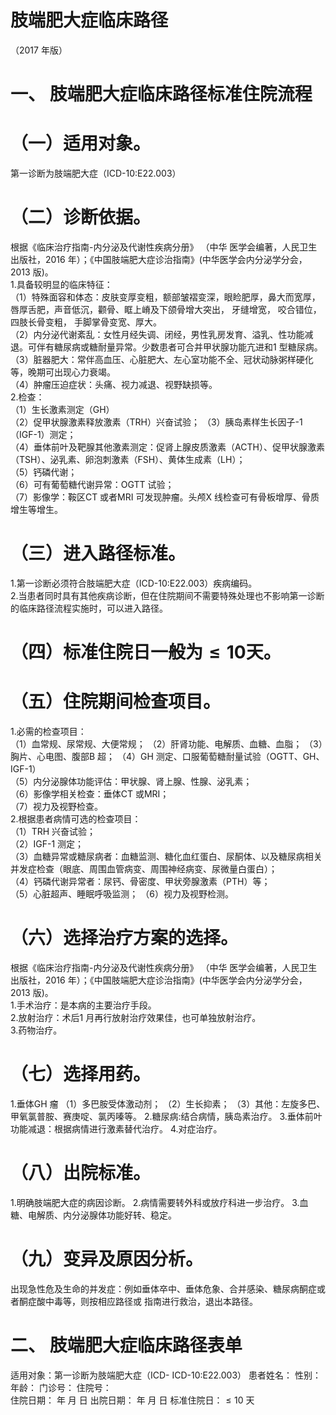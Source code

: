 # 肢端肥大症临床路径  
（2017 年版）  
# 一、 肢端肥大症临床路径标准住院流程  
# （一）适用对象。  
第一诊断为肢端肥大症（ICD-10:E22.003）  
# （二）诊断依据。  
根据《临床治疗指南-内分泌及代谢性疾病分册》 （中华 医学会编著，人民卫生出版社，2016 年）；《中国肢端肥大症诊治指南》(中华医学会内分泌学分会，2013 版)。  
1.具备较明显的临床特征：  
（1）特殊面容和体态：皮肤变厚变粗，额部皱褶变深，眼睑肥厚，鼻大而宽厚，唇厚舌肥，声音低沉，颧骨、眶上嵴及下颌骨增大突出， 牙缝增宽， 咬合错位， 四肢长骨变粗， 手脚掌骨变宽、厚大。  
（2）内分泌代谢紊乱：女性月经失调、闭经，男性乳房发育、溢乳、性功能减退。可伴有糖尿病或糖耐量异常。少数患者可合并甲状腺功能亢进和1 型糖尿病。  
（3）脏器肥大：常伴高血压、心脏肥大、左心室功能不全、冠状动脉粥样硬化等，晚期可出现心力衰竭。  
（4）肿瘤压迫症状：头痛、视力减退、视野缺损等。  
2.检查：  
（1）生长激素测定（GH）  
（2）促甲状腺激素释放激素（TRH）兴奋试验； （3）胰岛素样生长因子-1（IGF-1）测定；  
（4）垂体前叶及靶腺其他激素测定：促肾上腺皮质激素（ACTH）、促甲状腺激素（TSH）、泌乳素、卵泡刺激素（FSH）、黄体生成素（LH）；  
（5）钙磷代谢；  
（6）可有葡萄糖代谢异常：OGTT 试验；  
（7）影像学：鞍区CT 或者MRI 可发现肿瘤。头颅X 线检查可有骨板增厚、骨质增生等增生。  
# （三）进入路径标准。  
1.第一诊断必须符合肢端肥大症（ICD-10:E22.003）疾病编码。  
2.当患者同时具有其他疾病诊断，但在住院期间不需要特殊处理也不影响第一诊断的临床路径流程实施时，可以进入路径。  
# （四）标准住院日一般为${\leqslant}10$天。  
# （五）住院期间检查项目。  
1.必需的检查项目：  
（1）血常规、尿常规、大便常规； （2）肝肾功能、电解质、血糖、血脂； （3）胸片、心电图、腹部B 超； （4）GH 测定、口服葡萄糖耐量试验（OGTT、GH、IGF-1）  
（5）内分泌腺体功能评估：甲状腺、肾上腺、性腺、泌乳素；  
（6）影像学相关检查：垂体CT 或MRI；  
（7）视力及视野检查。  
2.根据患者病情可选的检查项目：  
（1）TRH 兴奋试验；  
（2）IGF-1 测定；  
（3）血糖异常或糖尿病者：血糖监测、糖化血红蛋白、尿酮体、以及糖尿病相关并发症检查（眼底、周围血管病变、周围神经病变、尿微量白蛋白）；  
（4）钙磷代谢异常者：尿钙、骨密度、甲状旁腺激素（PTH）等；  
（5）心脏超声、睡眠呼吸监测；  （6）视力及视野检测。  
# （六）选择治疗方案的选择。  
根据《临床治疗指南-内分泌及代谢性疾病分册》 （中华 医学会编著，人民卫生出版社，2016 年）；《中国肢端肥大症诊治指南》(中华医学会内分泌学分会，2013 版)。  
1.手术治疗：是本病的主要治疗手段。  
2.放射治疗：术后1 月再行放射治疗效果佳，也可单独放射治疗。  
3.药物治疗。  
# （七）选择用药。  
1.垂体GH 瘤  （1）多巴胺受体激动剂； （2）生长抑素； （3）其他：左旋多巴、甲氧氯普胺、赛庚啶、氯丙嗪等。 2.糖尿病:结合病情，胰岛素治疗。 3.垂体前叶功能减退：根据病情进行激素替代治疗。 4.对症治疗。  
# （八）出院标准。  
1.明确肢端肥大症的病因诊断。 2.病情需要转外科或放疗科进一步治疗。 3.血糖、电解质、内分泌腺体功能好转、稳定。  
# （九）变异及原因分析。  
出现急性危及生命的并发症：例如垂体卒中、垂体危象、合并感染、糖尿病酮症或者酮症酸中毒等，则按相应路径或 指南进行救治，退出本路径。  
# 二、 肢端肥大症临床路径表单  
适用对象：第一诊断为肢端肥大症（ICD- ICD-10:E22.003） 患者姓名：        性别：     年龄：    门诊号：        住院号：  
住院日期：   年  月  日    出院日期：  年  月  日   标准住院日：${\leqslant}10$ 天  
